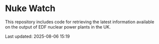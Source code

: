 # Nuke Watch

This repository includes code for retrieving the latest information available on the output of EDF nuclear power plants in the UK.

Last updated: 2025-08-06 15:19